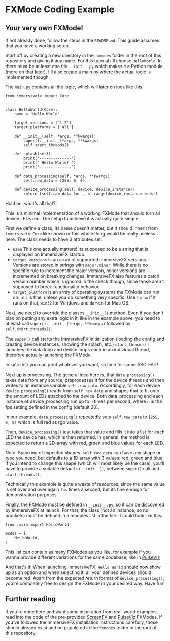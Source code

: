# FXMode Coding Example

## Your very own FXMode!

If not already done, follow the steps in the `README.md`. This guide assumes that you have a working setup.

Start off by creating a new directory in the `fxmodes` folder in the root of this repository and giving it any name. For this tutorial I'll choose `HelloWorld`.
In there must be at least one file `__init__.py` which makes it a Python module (more on that later). I'll also create a main.py where the actual logic is implemented though.

The `main.py` contains all the logic, which will later on look like this:

```
from immersivefx import Core


class HelloWorld(Core):
    name = 'Hello World'
    
    target_versions = ['1.2']
    target_platforms = ['all']

    def __init__(self, *args, **kwargs):
        super().__init__(*args, **kwargs)
        self.start_threads()
    
    def splash(self):
        print('--------------')
        print(' Hello World! ')
        print('--------------')
        
    def data_processing(self, *args, **kwargs):
        self.raw_data = [255, 0, 0]
        
    def device_processing(self, device, device_instance):
        return [self.raw_data for _ in range(device_instance.leds)]

```

Hold on, what's all that?!

This is a minimal implementation of a working FXMode that should turn all device LEDs red. The setup to achieve it is actually quite simple.

First we define a class, Its name doesn't matter, but it should inherit from `ìmmersivefx.Core` like shown or this whole thing would be really useless here.
The class needs to have 3 attributes set:

- `name` This one actually matters! Its supposed to be a string that is displayed on ImmersiveFX startup.
- `target_versions` is an array of supported ImmersiveFX versions. Versions are stored in strings with `major.minor`. While there is no specific rule to increment the major version, minor versions are incremented on breaking changes. ImmersiveFX also features a patch version number which is ignored in the check though, since those aren't supposed to break functionality behavior.
- `target_platform` is an array of operating systems the FXMode can run on. `all` is fine, unless you do something very specific. Use `linux` if it runs on that, `win32` for Windows and `darwin` for Mac OS.

Next, we need to override the classes `__init__()` method. Even if you don't plan on putting any extra logic in it, like in the example above, 
you need to at least call `super().__init__(*args, **kwargs)` followed by `self.start_threads()`.

The `super()` call starts the ImmersiveFX initialization (loading the config and creating device instances, showing the splash, etc.)
`start_threads()` launches the data loop and device loops each in an individual thread, therefore actually launching the FXMode.

In `splash()` you can print whatever you want, so time for some ASCII-Art!

Next up is processing. The general idea here is, that `data_processing()` takes data from any source, preprocesses it for the device threads and then writes to an instance variable `self.raw_data`. 
Accordingly, for each device `device_processing()` reads from `self.raw_data` and shapes that to fit onto the amount of LEDs attached to the device. 
Both data_processing and each instance of device_processing run up to `n` times per second, where `n` is the fps setting defined in the config (default 30). 

In our example, `data_processing()` repeatedly sets `self.raw_data` to `[255, 0, 0]` which is full red as rgb value.

Then, `device_processing()` just takes that value and fills it into a list for each LED the device has, which is then returned.
In general, the method is expected to return a 2D-array with red, green and blue values for each LED.

Note: Speaking of expected shapes. `self.raw_data` can have any shape or type you need, but defaults to a 1D array with 3 values: red, green and blue.
If you intend to change this shape (which will most likely be the case), you'll have to provide a suitable default in `__init__()`, between `super()` call and `start_threads()`.

Technically this example is quite a waste of resources, since the same value is set over and over again `fps` times a second, but its fine enough for demonstration purposes.

Finally, the FXMode must be defined in `__init__.py`, so it can be discovered by ImmersiveFX at launch. 
For that, the class (not an instance, so no brackets) must be defined in a modules list in the file. It could look like this:

```
from .main import HelloWorld

modes = [
    HelloWorld,
]
```

This list can contain as many FXModes as you like, for example if you wanna provide different variations for the same codebase, like in [PulseViz](https://github.com/MaWalla/PulseViz)

And that's it! When launching ImmersiveFX, `Hello World` should now show up as an option and when selecting it, all your defined devices should become red.
Apart from the expected return format of `device_processing()`, you're completely free to design the FXMode in your desired way. Have fun!

## Further reading

If you're done here and want some inspiration from real-world examples, read into the code of the pre-provided [ScreenFX](https://github.com/MaWalla/ScreenFX) and [PulseViz](https://github.com/MaWalla/PulseViz) FXModes.
If you've followed the ImmersiveFX installation instructions carefully, those should already exist and be populated in the `fxmodes` folder in the root of this repository.
